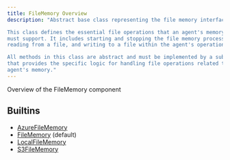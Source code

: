 ```yaml
---
title: FileMemory Overview
description: "Abstract base class representing the file memory interface for an agent.

This class defines the essential file operations that an agent's memory component
must support. It includes starting and stopping the file memory processes,
reading from a file, and writing to a file within the agent's operational context.

All methods in this class are abstract and must be implemented by a subclass
that provides the specific logic for handling file operations related to the
agent's memory."
---
```

Overview of the FileMemory component
## Builtins
* [AzureFileMemory](/docs/components/filememory/azurefilememory/)
* [FileMemory](/docs/components/filememory/filememory/) (default)
* [LocalFileMemory](/docs/components/filememory/localfilememory/)
* [S3FileMemory](/docs/components/filememory/s3filememory/)